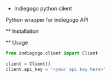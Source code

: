 * Indiegogo python client

Python wrapper for indiegogo API

** Installation

** Usage

```python
from indiegogo.client import Client

client = Client()
client.api_key = '<your api key here>'
```
